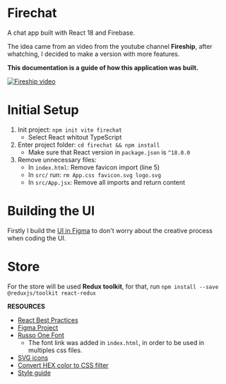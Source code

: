# Firechat
A chat app built with React 18 and Firebase.

The idea came from an video from the youtube channel **Fireship**, after whatching, I decided to make a version with more features.

**This documentation is a guide of how this application was built.**

[![Fireship video](https://img.youtube.com/vi/zQyrwxMPm88/0.jpg)](https://www.youtube.com/watch?v=zQyrwxMPm88&t)

# Initial Setup
1. Init project: `npm init vite firechat`
    - Select React whitout TypeScript
2. Enter project folder: `cd firechat && npm install`
    - Make sure that React version in `package.json` is `^18.0.0`
3. Remove unnecessary files:
    - In `index.html`: Remove favicon import (line 5)
    - In `src/` run: `rm App.css favicon.svg logo.svg`
    - In `src/App.jsx`: Remove all imports and return content

# Building the UI
Firstly I build the [UI in Figma](https://www.figma.com/file/xWSEVZcheB2anMFPPOZ42B/Firechat?node-id=0%3A1) to don't worry about the creative process when coding the UI.

# Store
For the store will be used **Redux toolkit**, for that, run `npm install --save @reduxjs/toolkit react-redux`

**RESOURCES**
- [React Best Practices](https://www.freecodecamp.org/news/best-practices-for-react/)
- [Figma Project](https://www.figma.com/file/xWSEVZcheB2anMFPPOZ42B/Firechat?node-id=0%3A1)
- [Russo One Font](https://fonts.google.com/specimen/Russo+One#standard-styles)
    - The font link was added in `index.html`, in order to be used in multiples css files.
- [SVG icons](https://www.svgrepo.com/)
- [Convert HEX color to CSS filter](https://codepen.io/sosuke/pen/Pjoqqp)
- [Style guide](https://material.io/design/color/dark-theme.html#properties)

